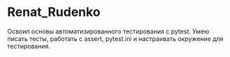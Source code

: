 # Renat_Rudenko
Освоил основы автоматизированного тестирования с pytest. Умею писать тесты, работать с assert, pytest.ini и настраивать окружение для тестирования.
